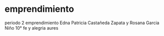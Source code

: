 # emprendimiento
periodo 2 emprendimiento Edna Patricia Castañeda Zapata y Rosana Garcia Niño 10° fe y alegria aures
